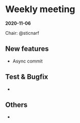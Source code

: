 # Weekly meeting

**2020-11-06**

Chair: @sticnarf 

## New features

* Async commit

## Test & Bugfix
  * 

## Others
  * 
